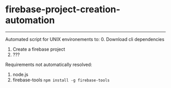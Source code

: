 # firebase-project-creation-automation
---

Automated script for UNIX environements to:
  0. Download cli dependencies
  1. Create a firebase project
  2. ???

Requirements not automatically resolved:
  1. node.js
  2. firebase-tools ```npm install -g firebase-tools```

